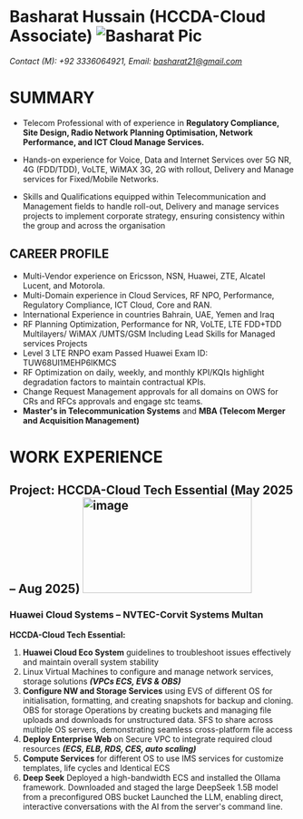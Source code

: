 # Basharat Hussain (HCCDA-Cloud Associate) ![Basharat Pic](https://github.com/user-attachments/assets/25d64ba8-f925-49ef-b5be-7d433b1f2443)

*Contact (M): +92 3336064921, Email: basharat21@gmail.com*

# SUMMARY
- Telecom Professional with of experience in **Regulatory Compliance, Site Design, Radio Network Planning Optimisation, Network Performance, and ICT Cloud Manage Services.**

- Hands-on experience for Voice, Data and Internet Services over 5G NR, 4G (FDD/TDD), VoLTE, WiMAX 3G, 2G with rollout, Delivery and Manage services for Fixed/Mobile Networks. 

- Skills and Qualifications equipped within Telecommunication and Management fields to handle roll-out, Delivery and manage services projects to implement corporate strategy, ensuring consistency within the group and across the organisation

## CAREER PROFILE
-	Multi-Vendor experience on Ericsson, NSN, Huawei, ZTE, Alcatel Lucent, and Motorola.
-	Multi-Domain experience in Cloud Services, RF NPO, Performance, Regulatory Compliance, ICT Cloud, Core and RAN.
-	International Experience in countries Bahrain, UAE, Yemen and Iraq
-	RF Planning Optimization, Performance for NR, VoLTE, LTE FDD+TDD Multilayers/ WiMAX /UMTS/GSM Including Lead Skills for Managed services Projects
-	Level 3 LTE RNPO exam Passed Huawei Exam ID: TUW68UI1MEHP6IKMCS
- RF Optimization on daily, weekly, and monthly KPI/KQIs highlight degradation factors to maintain contractual KPIs. 
-	Change Request Management approvals for all domains on OWS for CRs and RFCs approvals and engage stc teams.
-	**Master's in Telecommunication Systems** and **MBA (Telecom Merger and Acquisition Management)**

# WORK EXPERIENCE 
 ## Project: HCCDA-Cloud Tech Essential (May 2025 – Aug 2025) <img width="298" height="169" alt="image" src="https://github.com/user-attachments/assets/273f9b1a-9aa8-43e9-83a5-684e4d42eba9" />
### Huawei Cloud Systems – NVTEC-Corvit Systems Multan
**HCCDA-Cloud Tech Essential:**
1.	**Huawei Cloud Eco System** guidelines to troubleshoot issues effectively and maintain overall system stability 
2.	Linux Virtual Machines to configure and manage network services, storage solutions ***(VPCs ECS, EVS & OBS)***
3.	**Configure NW and Storage Services** using EVS of different OS for initialisation, formatting, and creating snapshots for backup and cloning. 
OBS for storage Operations by creating buckets and managing file uploads and downloads for unstructured data. SFS to share across multiple OS servers, demonstrating seamless cross-platform file access
4.	**Deploy Enterprise Web** on Secure VPC to integrate required cloud resources ***(ECS, ELB, RDS, CES, auto scaling)***
5.	**Compute Services** for different OS to use IMS services for customize templates, life cycles and Identical ECS
6.	**Deep Seek** Deployed a high-bandwidth ECS and installed the Ollama framework. 
Downloaded and staged the large DeepSeek 1.5B model from a preconfigured OBS bucket
Launched the LLM, enabling direct, interactive conversations with the AI from the server's command line.


